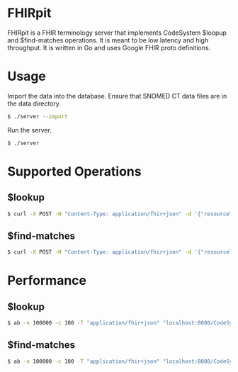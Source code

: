 # FHIRpit

FHIRpit is a FHIR terminology server that implements CodeSystem $loopup and $find-matches operations. It is meant to be low latency and high throughput. It is written in Go and uses Google FHIR proto definitions.

# Usage

Import the data into the database. Ensure that SNOMED CT data files are in the data directory.

```sh
$ ./server --import
```

Run the server.

```sh
$ ./server
```

# Supported Operations

## $lookup

```sh
$ curl -X POST -H "Content-Type: application/fhir+json" -d '{"resourceType": "Parameters", "parameter": [{"name": "code", "valueCode": "123"}]}' http://localhost:8080/CodeSystem/$lookup
```

## $find-matches

```sh
$ curl -X POST -H "Content-Type: application/fhir+json" -d '{"resourceType": "Parameters", "parameter": [{"name": "system", "valueUri": "http://snomed.info/sct"}, {"name": "code", "valueCode": "123"}]}' http://localhost:8080/CodeSystem/$find-matches
```

# Performance

## $lookup

```sh
$ ab -n 100000 -c 100 -T "application/fhir+json" "localhost:8080/CodeSystem/\$lookup?code=100922009&system=http://snomed.info/sct"
```

## $find-matches

```sh
$ ab -n 100000 -c 100 -T "application/fhir+json" "localhost:8080/CodeSystem/\$find-matches?code=100922009&system=http://snomed.info/sct"
```
